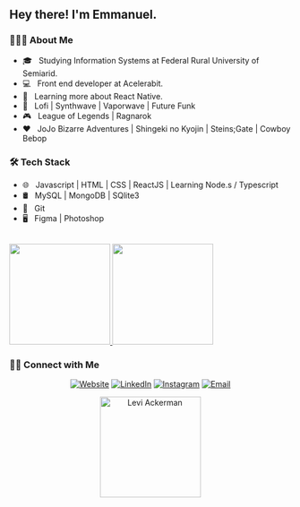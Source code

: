 <h2> Hey there! I'm Emmanuel.</h2>

<h3> 👨🏻‍💻 About Me </h3>

- 🎓 &nbsp; Studying Information Systems at Federal Rural University of Semiarid.
- 💻 &nbsp; Front end developer at Acelerabit.
- 📘 &nbsp; Learning more about React Native.
- 🎵 &nbsp; Lofi | Synthwave | Vaporwave | Future Funk
- 🎮 &nbsp; League of Legends | Ragnarok
- ❤️ &nbsp; JoJo Bizarre Adventures | Shingeki no Kyojin | Steins;Gate | Cowboy Bebop

<h3>🛠 Tech Stack</h3>

- 🌐 &nbsp; Javascript | HTML | CSS | ReactJS | Learning Node.s / Typescript
- 🛢 &nbsp; MySQL | MongoDB | SQlite3
- 🔧 &nbsp; Git
- 🖥 &nbsp; Figma | Photoshop

<br/>

<a href="https://github.com/mannoeu">
  <img height="180em" src="https://github-readme-stats.vercel.app/api?username=mannoeu&theme=synthwave&show_icons=true" />
  <img height="180em" src="https://github-readme-stats.vercel.app/api/top-langs/?username=mannoeu&theme=synthwave&layout=compact" />
</a>

<h3> 🤝🏻 Connect with Me </h3>

<p align="center">
<a href="https://mannoeu-about-me.netlify.app/"><img alt="Website" src="https://img.shields.io/badge/Website-mannoeu-blue?style=flat-square&logo=google-chrome"></a>
<a href="https://www.linkedin.com/in/emmanuel-messias-535621127/"><img alt="LinkedIn" src="https://img.shields.io/badge/LinkedIn-Emmanuel%20Messias%20-blue?style=flat-square&logo=linkedin"></a>
<a href="https://www.instagram.com/manno_eu"><img alt="Instagram" src="https://img.shields.io/badge/Instagram-manno__eu-blue?style=flat-square&logo=instagram"></a>
<a href="mailto:emmanuel_costasilva@hotmail.com"><img alt="Email" src="https://img.shields.io/badge/Email-emmanuel__costasilva@hotmail.com-blue?style=flat-square&logo=gmail"></a>
</p>

<p align="center">
<img height="180em" src="https://images-wixmp-ed30a86b8c4ca887773594c2.wixmp.com/f/062d8e13-bcc4-42a7-b154-f94399346c21/d7dlqdf-6e32aa1e-d255-419e-9c91-6c0089b5e98f.gif?token=eyJ0eXAiOiJKV1QiLCJhbGciOiJIUzI1NiJ9.eyJzdWIiOiJ1cm46YXBwOiIsImlzcyI6InVybjphcHA6Iiwib2JqIjpbW3sicGF0aCI6IlwvZlwvMDYyZDhlMTMtYmNjNC00MmE3LWIxNTQtZjk0Mzk5MzQ2YzIxXC9kN2RscWRmLTZlMzJhYTFlLWQyNTUtNDE5ZS05YzkxLTZjMDA4OWI1ZTk4Zi5naWYifV1dLCJhdWQiOlsidXJuOnNlcnZpY2U6ZmlsZS5kb3dubG9hZCJdfQ.HNsazVfgN9BM1mVmhPX8JGxQkF2oUYLA8R_dWTmXu6Q" alt="Levi Ackerman" />
</p>
